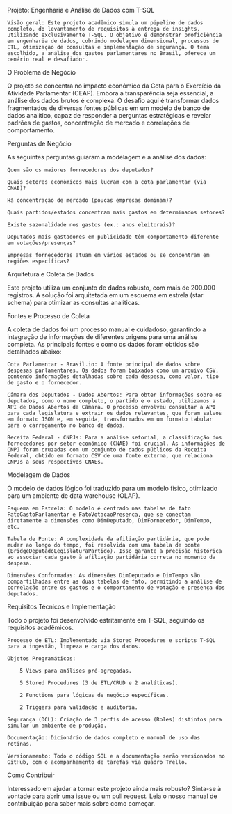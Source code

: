Projeto: Engenharia e Análise de Dados com T-SQL 

    Visão geral: Este projeto acadêmico simula um pipeline de dados completo, do levantamento de requisitos à entrega de insights, utilizando exclusivamente T-SQL. O objetivo é demonstrar proficiência em engenharia de dados, cobrindo modelagem dimensional, processos de ETL, otimização de consultas e implementação de segurança. O tema escolhido, a análise dos gastos parlamentares no Brasil, oferece um cenário real e desafiador.

O Problema de Negócio 

O projeto se concentra no impacto econômico da Cota para o Exercício da Atividade Parlamentar (CEAP). Embora a transparência seja essencial, a análise dos dados brutos é complexa. O desafio aqui é transformar dados fragmentados de diversas fontes públicas em um modelo de banco de dados analítico, capaz de responder a perguntas estratégicas e revelar padrões de gastos, concentração de mercado e correlações de comportamento.

Perguntas de Negócio 

As seguintes perguntas guiaram a modelagem e a análise dos dados:

    Quem são os maiores fornecedores dos deputados?

    Quais setores econômicos mais lucram com a cota parlamentar (via CNAE)?

    Há concentração de mercado (poucas empresas dominam)?

    Quais partidos/estados concentram mais gastos em determinados setores?

    Existe sazonalidade nos gastos (ex.: anos eleitorais)?

    Deputados mais gastadores em publicidade têm comportamento diferente em votações/presenças?

    Empresas fornecedoras atuam em vários estados ou se concentram em regiões específicas?

Arquitetura e Coleta de Dados 

Este projeto utiliza um conjunto de dados robusto, com mais de 200.000 registros. A solução foi arquitetada em um esquema em estrela (star schema) para otimizar as consultas analíticas.

Fontes e Processo de Coleta

A coleta de dados foi um processo manual e cuidadoso, garantindo a integração de informações de diferentes origens para uma análise completa. As principais fontes e como os dados foram obtidos são detalhados abaixo:

    Cota Parlamentar - Brasil.io: A fonte principal de dados sobre despesas parlamentares. Os dados foram baixados como um arquivo CSV, contendo informações detalhadas sobre cada despesa, como valor, tipo de gasto e o fornecedor.

    Câmara dos Deputados - Dados Abertos: Para obter informações sobre os deputados, como o nome completo, o partido e o estado, utilizamos a API de Dados Abertos da Câmara. O processo envolveu consultar a API para cada legislatura e extrair os dados relevantes, que foram salvos em formato JSON e, em seguida, transformados em um formato tabular para o carregamento no banco de dados.

    Receita Federal - CNPJs: Para a análise setorial, a classificação dos fornecedores por setor econômico (CNAE) foi crucial. As informações de CNPJ foram cruzadas com um conjunto de dados públicos da Receita Federal, obtido em formato CSV de uma fonte externa, que relaciona CNPJs a seus respectivos CNAEs.

Modelagem de Dados 

O modelo de dados lógico foi traduzido para um modelo físico, otimizado para um ambiente de data warehouse (OLAP).

    Esquema em Estrela: O modelo é centrado nas tabelas de fato FatoGastoParlamentar e FatoVotacaoPresenca, que se conectam diretamente a dimensões como DimDeputado, DimFornecedor, DimTempo, etc.

    Tabela de Ponte: A complexidade da afiliação partidária, que pode mudar ao longo do tempo, foi resolvida com uma tabela de ponte (BridgeDeputadoLegislaturaPartido). Isso garante a precisão histórica ao associar cada gasto à afiliação partidária correta no momento da despesa.

    Dimensões Conformadas: As dimensões DimDeputado e DimTempo são compartilhadas entre as duas tabelas de fato, permitindo a análise de correlação entre os gastos e o comportamento de votação e presença dos deputados.

Requisitos Técnicos e Implementação 

Todo o projeto foi desenvolvido estritamente em T-SQL, seguindo os requisitos acadêmicos.

    Processo de ETL: Implementado via Stored Procedures e scripts T-SQL para a ingestão, limpeza e carga dos dados.

    Objetos Programáticos:

        5 Views para análises pré-agregadas.

        5 Stored Procedures (3 de ETL/CRUD e 2 analíticas).

        2 Functions para lógicas de negócio específicas.

        2 Triggers para validação e auditoria.

    Segurança (DCL): Criação de 3 perfis de acesso (Roles) distintos para simular um ambiente de produção.

    Documentação: Dicionário de dados completo e manual de uso das rotinas.

    Versionamento: Todo o código SQL e a documentação serão versionados no GitHub, com o acompanhamento de tarefas via quadro Trello.

Como Contribuir 

Interessado em ajudar a tornar este projeto ainda mais robusto? Sinta-se à vontade para abrir uma issue ou um pull request. Leia o nosso manual de contribuição para saber mais sobre como começar.
